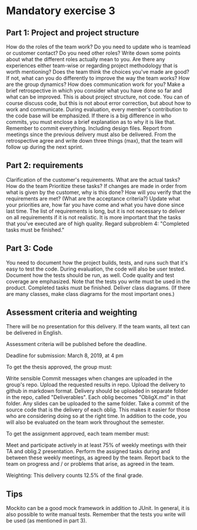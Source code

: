# Mandatory exercise 3

## Part 1: Project and project structure

How do the roles of the team work? Do you need to update who is teamlead or customer contact? Do
you need other roles? Write down some points about what the different roles actually mean to you.
Are there any experiences either team-wise or regarding project methodology that is worth mentioning?
Does the team think the choices you've made are good? If not, what can you do differently to improve the
way the team works?
How are the group dynamics?
How does communication work for you?
Make a brief retrospective in which you consider what you have done so far and what can be improved.
This is about project structure, not code. You can of course discuss code, but this is not about error
correction, but about how to work and communicate.
During evaluation, every member's contribution to the code base will be emphasized. If there is a big
difference in who commits, you must enclose a brief explanation as to why it is like that. Remember to
commit everything. Including design files.
Report from meetings since the previous delivery must also be delivered.
From the retrospective agree and write down three things (max), that the team will follow up during the
next sprint.

## Part 2: requirements

Clarification of the customer's requirements. What are the actual tasks?
How do the team Prioritize these tasks?
If changes are made in order from what is given by the customer, why is this done?
How will you verify that the requirements are met? (What are the acceptance criteria?)
Update what your priorities are, how far you have come and what you have done since last time.
The list of requirements is long, but it is not necessary to deliver on all requirements if it is not realistic. It is
more important that the tasks that you've executed are of high quality. Regard subproblem 4: "Completed
tasks must be finished."

## Part 3: Code


You need to document how the project builds, tests, and runs such that it's easy to test the code. During
evaluation, the code will also be user tested.
Document how the tests should be run, as well.
Code quality and test coverage are emphasized. Note that the tests you write must be used in the
product.
Completed tasks must be finished.
Deliver class diagrams. (If there are many classes, make class diagrams for the most important ones.)

## Assessment criteria and weighting


There will be no presentation for this delivery.
If the team wants, all text can be delivered in English.




 
Assessment criteria will be published before the deadline.
 
 
Deadline for submission: March 8, 2019, at 4 pm
 
 
To get the thesis approved, the group must:
 
 
Write sensible Commit messages when changes are uploaded in the group's repo.
Upload the requested results in repo.
Upload the delivery to github in markdown format.
Delivery should be uploaded in separate folder in the repo, called "Deliverables". Each oblig becomes
"ObligX.md" in that folder. Any slides can be uploaded to the same folder.
Take a commit of the source code that is the delivery of each oblig. This makes it easier for those who are
considering doing so at the right time. In addition to the code, you will also be evaluated on the
team work throughout the semester.
 
 
To get the assignment approved, each team member must:
 
 
Meet and participate actively in at least 75% of weekly meetings with their TA and oblig.2 presentation.
Perform the assigned tasks during and between these weekly meetings, as agreed by the team.
Report back to the team on progress and / or problems that arise, as agreed in the team.
 
 
Weighting: This delivery counts 12.5% of the final grade.
 
## Tips

Mockito can be a good mock framework in addition to JUnit. In general, it is also possible to write manual tests.
Remember that the tests you write will be used (as mentioned in part 3).
 

